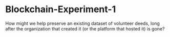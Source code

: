 # Blockchain-Experiment-1
How might we help preserve an existing dataset of volunteer deeds, long after the organization that created it (or the platform that hosted it) is gone?
